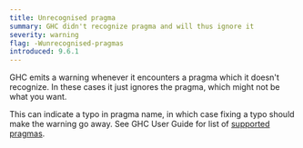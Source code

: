 ```yaml
---
title: Unrecognised pragma
summary: GHC didn't recognize pragma and will thus ignore it
severity: warning
flag: -Wunrecognised-pragmas
introduced: 9.6.1
---
```


GHC emits a warning whenever it encounters a pragma which it doesn't recognize. In these cases it just ignores the pragma, which might not be what you want.

This can indicate a typo in pragma name, in which case fixing a typo should make the warning go away. See GHC User Guide for list of [supported pragmas](https://downloads.haskell.org/ghc/latest/docs/users_guide/exts/pragmas.html).

